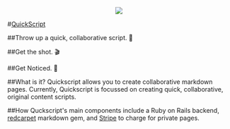 <p align="center">
  <img src="http://i.giphy.com/MCGnPHaH1789W.gif"/>
</p>


#[QuickScript](https://quickscript.herokuapp.com/)

##Throw up a quick, collaborative script. 📱

##Get the shot. 🎬

##Get Noticed. 💁

##What is it?
Quickscript allows you to create collaborative markdown pages.
Currently, Quickscript is focussed on creating quick, collaborative, original content scripts.

##How
Quckscript's main components include a Ruby on Rails backend, [redcarpet](https://github.com/vmg/redcarpet) markdown gem, and [Stripe](https://stripe.com/) to charge for private pages.  
